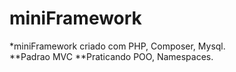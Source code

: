 # miniFramework
*miniFramework criado com PHP, Composer, Mysql.\
**Padrao MVC
**Praticando POO, Namespaces.
